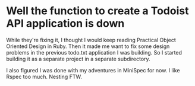 # Well the function to create a Todoist API application is down #

While they're fixing it, I thought I would keep reading Practical Object Oriented Design in Ruby.
Then it made me want to fix some design problems in the previous todo.txt application I was building.
So I started building it as a separate project in a separate subdirectory.

I also figured I was done with my adventures in MiniSpec for now.
I like Rspec too much.
Nesting FTW.
